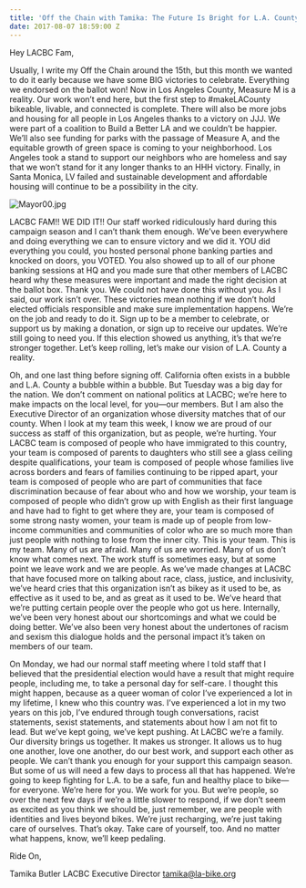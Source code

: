 ```yaml
---
title: 'Off the Chain with Tamika: The Future Is Bright for L.A. County'
date: 2017-08-07 18:59:00 Z
---
```


Hey LACBC Fam,

Usually, I write my Off the Chain around the 15th, but this month we wanted to do it early because we have some BIG victories to celebrate. Everything we endorsed on the ballot won! Now in Los Angeles County, Measure M is a reality. Our work won’t end here, but the first step to #makeLACounty bikeable, livable, and connected is complete. There will also be more jobs and housing for all people in Los Angeles thanks to a victory on JJJ. We were part of a coalition to Build a Better LA and we couldn’t be happier. We’ll also see funding for parks with the passage of Measure A, and the equitable growth of green space is coming to your neighborhood.  Los Angeles took a stand to support our neighbors who are homeless and say that we won’t stand for it any longer thanks to an HHH victory. Finally, in Santa Monica, LV failed and sustainable development and affordable housing will continue to be a possibility in the city.

![Mayor00.jpg](/uploads/Mayor00.jpg)

LACBC FAM!! WE DID IT!! Our staff worked ridiculously hard during this campaign season and I can’t thank them enough. We’ve been everywhere and doing everything we can to ensure victory and we did it. YOU did everything you could, you hosted personal phone banking parties and knocked on doors, you VOTED. You also showed up to all of our phone banking sessions at HQ and you made sure that other members of LACBC heard why these measures were important and made the right decision at the ballot box. Thank you. We could not have done this without you. As I said, our work isn’t over. These victories mean nothing if we don’t hold elected officials responsible and make sure implementation happens. We’re on the job and ready to do it. Sign up to be a member to celebrate, or support us by making a donation, or sign up to receive our updates. We’re still going to need you. If this election showed us anything, it’s that we’re stronger together. Let’s keep rolling, let’s make our vision of L.A. County a reality.

Oh, and one last thing before signing off. California often exists in a bubble and L.A. County a bubble within a bubble. But Tuesday was a big day for the nation. We don’t comment on national politics at LACBC; we’re here to make impacts on the local level, for you—our members. But I am also the Executive Director of an organization whose diversity matches that of our county.  When I look at my team this week, I know we are proud of our success as staff of this organization, but as people, we’re hurting. Your LACBC team is composed of people who have immigrated to this country, your team is composed of parents to daughters who still see a glass ceiling despite qualifications, your team is composed of people whose families live across borders and fears of families continuing to be ripped apart, your team is composed of people who are part of communities that face discrimination because of fear about who and how we worship, your team is composed of people who didn’t grow up with English as their first language and have had to fight to get where they are, your team is composed of some strong nasty women, your team is made up of people from low-income communities and communities of color who are so much more than just people with nothing to lose from the inner city.
This is your team. This is my team. Many of us are afraid. Many of us are worried. Many of us don’t know what comes next. The work stuff is sometimes easy, but at some point we leave work and we are people. As we’ve made changes at LACBC that have focused more on talking about race, class, justice, and inclusivity, we’ve heard cries that this organization isn’t as bikey as it used to be, as effective as it used to be, and as great as it used to be. We’ve heard that we’re putting certain people over the people who got us here. Internally, we’ve been very honest about our shortcomings and what we could be doing better. We’ve also been very honest about the undertones of racism and sexism this dialogue holds and the personal impact it’s taken on members of our team.

On Monday, we had our normal staff meeting where I told staff that I believed that the presidential election would have a result that might require people, including me, to take a personal day for self-care. I thought this might happen, because as a queer woman of color I’ve experienced a lot in my lifetime, I knew who this country was. I’ve experienced a lot in my two years on this job, I’ve endured through tough conversations, racist statements, sexist statements, and statements about how I am not fit to lead. But we’ve kept going, we’ve kept pushing. At LACBC we’re a family. Our diversity brings us together. It makes us stronger. It allows us to hug one another, love one another, do our best work, and support each other as people. We can’t thank you enough for your support this campaign season. But some of us will need a few days to process all that has happened. We’re going to keep fighting for L.A. to be a safe, fun and healthy place to bike—for everyone. We’re here for you. We work for you. But we’re people, so over the next few days if we’re a little slower to respond, if we don’t seem as excited as you think we should be, just remember, we are people with identities and lives beyond bikes. We’re just recharging, we’re just taking care of ourselves. That’s okay. Take care of yourself, too. And no matter what happens, know, we’ll keep pedaling.

Ride On,


Tamika Butler
LACBC Executive Director
tamika@la-bike.org